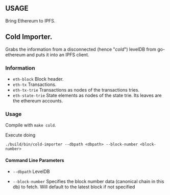 ## USAGE

Bring Ethereum to IPFS.

## Cold Importer.

Grabs the information from a disconnected (hence "_cold_") levelDB from
go-ethereum and puts it into an IPFS client.

### Information

* `eth-block`
  Block header.
* `eth-tx`
  Transactions.
* `eth-tx-trie`
  Transactions as nodes of the transactions tries.
* `eth-state-trie`
  State elements as nodes of the state trie.
  Its leaves are the ethereum accounts.

### Usage

Compile with `make cold`.

Execute doing

```
./build/bin/cold-importer --dbpath <dbpath> --block-number <block-number>
```

#### Command Line Parameters

* `--dbpath`
  LevelDB

* `--block-number`
  Specifies the block number data (canonical chain in this db) to fetch.
  Will default to the latest block if not specified
